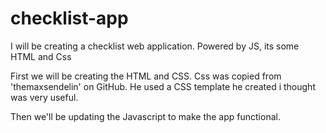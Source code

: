 # checklist-app
I will be creating a checklist web application. Powered by JS, its some HTML and Css


First we will be creating the HTML and CSS.
Css was copied from 'themaxsendelin' on GitHub. He used a CSS template he created i thought was very useful.

Then we'll be updating the Javascript to  make the app functional.